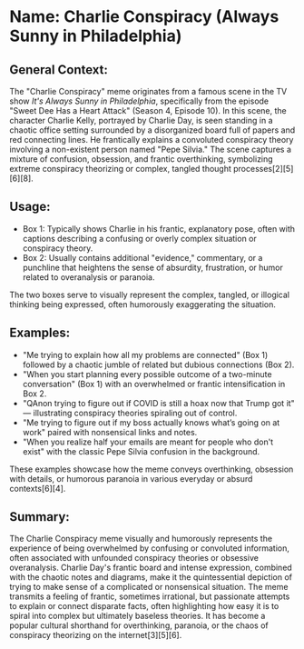 # Name: Charlie Conspiracy (Always Sunny in Philadelphia)

## General Context:
The "Charlie Conspiracy" meme originates from a famous scene in the TV show *It's Always Sunny in Philadelphia*, specifically from the episode "Sweet Dee Has a Heart Attack" (Season 4, Episode 10). In this scene, the character Charlie Kelly, portrayed by Charlie Day, is seen standing in a chaotic office setting surrounded by a disorganized board full of papers and red connecting lines. He frantically explains a convoluted conspiracy theory involving a non-existent person named "Pepe Silvia." The scene captures a mixture of confusion, obsession, and frantic overthinking, symbolizing extreme conspiracy theorizing or complex, tangled thought processes[2][5][6][8].

## Usage:
* Box 1: Typically shows Charlie in his frantic, explanatory pose, often with captions describing a confusing or overly complex situation or conspiracy theory.
* Box 2: Usually contains additional "evidence," commentary, or a punchline that heightens the sense of absurdity, frustration, or humor related to overanalysis or paranoia.

The two boxes serve to visually represent the complex, tangled, or illogical thinking being expressed, often humorously exaggerating the situation.

## Examples:
* "Me trying to explain how all my problems are connected" (Box 1) followed by a chaotic jumble of related but dubious connections (Box 2).
* "When you start planning every possible outcome of a two-minute conversation" (Box 1) with an overwhelmed or frantic intensification in Box 2.
* "QAnon trying to figure out if COVID is still a hoax now that Trump got it" — illustrating conspiracy theories spiraling out of control.
* "Me trying to figure out if my boss actually knows what’s going on at work" paired with nonsensical links and notes.
* "When you realize half your emails are meant for people who don't exist" with the classic Pepe Silvia confusion in the background.

These examples showcase how the meme conveys overthinking, obsession with details, or humorous paranoia in various everyday or absurd contexts[6][4].

## Summary:
The Charlie Conspiracy meme visually and humorously represents the experience of being overwhelmed by confusing or convoluted information, often associated with unfounded conspiracy theories or obsessive overanalysis. Charlie Day's frantic board and intense expression, combined with the chaotic notes and diagrams, make it the quintessential depiction of trying to make sense of a complicated or nonsensical situation. The meme transmits a feeling of frantic, sometimes irrational, but passionate attempts to explain or connect disparate facts, often highlighting how easy it is to spiral into complex but ultimately baseless theories. It has become a popular cultural shorthand for overthinking, paranoia, or the chaos of conspiracy theorizing on the internet[3][5][6].